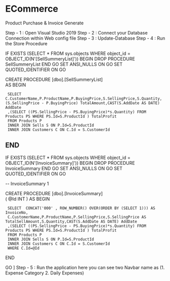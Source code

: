 # ECommerce
Product Purchase & Invoice Generate


Step - 1 : Open Visual Studio 2019
Step - 2 : Connect your Database Connection within Web config file
Step - 3 : Update-Database 
Step - 4 : Run the Store Procedure

IF  EXISTS (SELECT * FROM sys.objects WHERE object_id = OBJECT_ID(N'[SellSummeryList]'))
BEGIN
DROP PROCEDURE  SellSummeryList
END
GO
SET ANSI_NULLS ON
GO
SET QUOTED_IDENTIFIER ON
GO

CREATE PROCEDURE [dbo].[SellSummeryList]     
AS
BEGIN	

	 SELECT C.CustomerName,P.ProductName,P.BuyingPrice,S.SellingPrice,S.Quantity,(S.SellingPrice - P.BuyingPrice) TotalAmount,CAST(S.AddDate AS DATE) AddDate
	 ,(SELECT ((PS.SellingPrice - PS.BuyingPrice)*s.Quantity) FROM Products PS WHERE PS.Id=S.ProductId ) TotalProfit
	 FROM Products P
	 INNER JOIN Sells S ON P.Id=S.ProductId
	 INNER JOIN Customers C ON C.Id = S.CustomerId 	
END
----------------------------------------------------------------------------------------------------------------------
IF  EXISTS (SELECT * FROM sys.objects WHERE object_id = OBJECT_ID(N'[InvoiceSummary]'))
BEGIN
DROP PROCEDURE  InvoiceSummary
END
GO
SET ANSI_NULLS ON
GO
SET QUOTED_IDENTIFIER ON
GO

--			InvoiceSummary 1

CREATE PROCEDURE [dbo].[InvoiceSummary]  
(
	@Id INT
)
AS
BEGIN	

	 SELECT  CONCAT('000' , ROW_NUMBER() OVER(ORDER BY (SELECT 1))) AS InvoiceNo,
	 C.CustomerName,P.ProductName,P.SellingPrice,S.SellingPrice AS TotalSellAmount,S.Quantity,CAST(S.AddDate AS DATE) AddDate
	 ,(SELECT ((PS.SellingPrice - PS.BuyingPrice)*s.Quantity) FROM Products PS WHERE PS.Id=S.ProductId ) TotalProfit
	 FROM Products P
	 INNER JOIN Sells S ON P.Id=S.ProductId
	 INNER JOIN Customers C ON C.Id = S.CustomerId 	
	 WHERE C.Id=@Id
END


GO ] Step - 5 : Run the application here you can see two Navbar name as (1. Expense Category 2. Daily Expenses)
